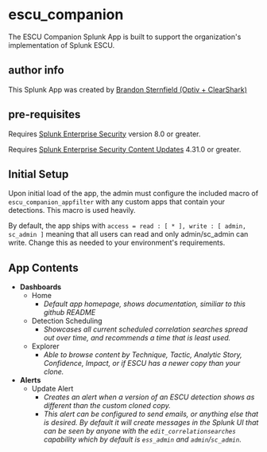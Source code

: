 # escu_companion
The ESCU Companion Splunk App is built to support the organization's implementation of Splunk ESCU.

## author info
This Splunk App was created by [Brandon Sternfield (Optiv + ClearShark)](https://www.brandonsternfield.com)

## pre-requisites
Requires [Splunk Enterprise Security](https://splunkbase.splunk.com/app/263) version 8.0 or greater.

Requires [Splunk Enterprise Security Content Updates](https://splunkbase.splunk.com/app/3449) 4.31.0 or greater.

## Initial Setup
Upon initial load of the app, the admin must configure the included macro of `escu_companion_appfilter` with any custom apps that contain your detections. This macro is used heavily.

By default, the app ships with `access = read : [ * ], write : [ admin, sc_admin ]` meaning that all users can read and only admin/sc_admin can write. Change this as needed to your environment's requirements.

## App Contents

- **Dashboards**
     - Home
          - *Default app homepage, shows documentation, similiar to this github README*
     - Detection Scheduling
          - *Showcases all current scheduled correlation searches spread out over time, and recommends a time that is least used.* 
     - Explorer
          - *Able to browse content by Technique, Tactic, Analytic Story, Confidence, Impact, or if ESCU has a newer copy than your clone.* 
- **Alerts**
     - Update Alert
          - *Creates an alert when a version of an ESCU detection shows as different than the custom cloned copy.*
          - *This alert can be configured to send emails, or anything else that is desired. By default it will create messages in the Splunk UI that can be seen by anyone with the `edit_correlationsearches` capability which by default is `ess_admin` and `admin`/`sc_admin`.*  


``````````````````````````````````````````````````````````````````````````````````````````````````````````````````````````````
